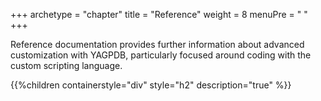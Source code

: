 +++
archetype = "chapter"
title = "Reference"
weight = 8
menuPre = "<i class= 'fas fa-question'></i> "
+++

Reference documentation provides further information about advanced customization with YAGPDB, particularly focused
around coding with the custom scripting language.

{{%children containerstyle="div" style="h2" description="true" %}}
